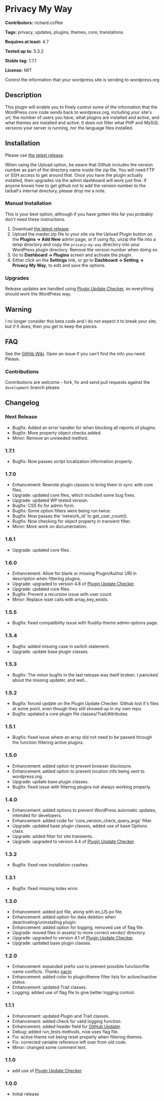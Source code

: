 
# Privacy My Way #

**Contributors:** richard.coffee


**Tags:** privacy, updates, plugins, themes, core, translations


**Requires at least:** 4.7


**Tested up to:** 5.3.2


**Stable tag:** 1.7.1


**License:** MIT


Control the information that your wordpress site is sending to wordpress.org

## Description

This plugin will enable you to finely control some of the information that the WordPress core code sends back to wordpress.org, including your site's url,
the number of users you have, what plugins are installed and active, and what themes are installed and active.  It does not filter what PHP and MySQL
versions your server is running, nor the language files installed.

## Installation

Please use [the latest release](https://github.com/RichardCoffee/privacy-my-way/releases/latest).

When using the Upload option, be aware that Github includes the version number as part of the directory name inside the zip file.  You will
need FTP or SSH access to get around that.  Once you have the plugin actually installed, then upgrades via the admin dashboard will work just fine.
If anyone knows how to get github not to add the version number to the tarball's internal directory, please drop me a note.

### Manual Installation

This is your best option, although if you have gotten this far you probably don't need these instructions.

1.  Download [the latest release](https://github.com/RichardCoffee/privacy-my-way/releases/latest).
2.  Upload the master.zip file to your site via the Upload Plugin button on the __Plugins -> Add New__ admin page,
    or if using ftp, unzip the file into a temp directory and copy the `privacy-my-way` directory into your WordPress
    plugin directory.  Remove the version number when doing so.
3.  Go to __Dashboard -> Plugins__ screen and activate the plugin.
4.  Either click on the __Settings__ link, or go to __Dashboard -> Setting -> Privacy My Way__, to edit and save the options.

### Upgrades

Release updates are handled using [Plugin Update Checker](https://github.com/YahnisElsts/plugin-update-checker), so everything should work the WordPress way.

## Warning

I no longer consider this beta code and I do not expect it to break your site, but if it does, then you get to keep the pieces.

## FAQ

See the [GitHib Wiki](https://github.com/RichardCoffee/privacy-my-way/wiki).  Open an issue if you can't find the info you need.  Please.

### Contributions

Contributions are welcome - fork, fix and send pull requests against the `development` branch please.

## Changelog

### Next Release
* Bugfix:  Added an error handler for when blocking all reports of plugins.
* Bugfix:  More property object checks added.
* Minor:  Remove an unneeded method.

### 1.7.1
* Bugfix:  Now passes script localization information properly.

### 1.7.0
* Enhancement:  Rewrote plugin classes to bring them in sync with core files.
* Upgrade:  updated core files, which included some bug fixes.
* Upgrade:  updated WP tested version.
* Bugfix:  CSS fix for admin form.
* Bugfix:  Some option filters were being run twice.
* Bugfix:  Now passes the 'network_id' to get_user_count().
* Bugfix:  Now checking for object property in transient filter.
* Minor:  More work on documentation.

### 1.6.1
* Upgrade:  updated core files.

### 1.6.0
* Enhancement:  Allow for blank or missing Plugin/Author URI in description when filtering plugins.
* Upgrade:  upgraded to version 4.8 of [Plugin Update Checker](https://github.com/YahnisElsts/plugin-update-checker).
* Upgrade:  updated core files.
* Bugfix:  Prevent a recursion issue with user count.
* Minor:  Replace isset calls with array_key_exists.

### 1.5.5
* Bugfix:  fixed compatibility issue with fluidity-theme admin options page.

### 1.5.4
* Bugfix:   added missing case in switch statement.
* Upgrade:  update base plugin classes.

### 1.5.3
* Bugfix:  The minor bugfix in the last release was itself broken.  I panicked about the missing updater, and well...

### 1.5.2
* Bugfix:  forced update on the Plugin Update Checker.  Github lost it's files at some point, even though they still showed up in my own repo.
* Bugfix:  updated a core plugin file classes/Trait/Attributes.

### 1.5.1
* Bugfix: fixed issue where an array did not need to be passed through the function filtering active plugins.

### 1.5.0
* Enhancement:  added option to prevent browser disclosure.
* Enhancement:  added option to prevent location info being sent to wordpress.org.
* Upgrade:  update base plugin classes.
* Bugfix:  fixed issue with filtering plugins not always working properly.

### 1.4.0
* Enhancement:  added options to prevent WordPress automatic updates, intended for developers.
* Enhancement:  added code for 'core_version_check_query_args' filter.
* Upgrade:  updated base plugin classes, added use of base Options class.
* Upgrade:  added filter for site transients.
* Upgrade:  upgraded to version 4.4 of [Plugin Update Checker](https://github.com/YahnisElsts/plugin-update-checker).

### 1.3.2
* Bugfix:  fixed new installation crashes.

### 1.3.1
* Bugfix:  fixed missing index error.

### 1.3.0
* Enhancement:  added pot file, along with en_US.po file.
* Enhancement:  added option for data deletion when deactivating/uninstalling plugin.
* Enhancement:  added option for logging, removed use of flag file.
* Upgrade:  moved files in assets/ to more correct vendor/ directory.
* Upgrade:  upgraded to version 4.1 of [Plugin Update Checker](https://github.com/YahnisElsts/plugin-update-checker).
* Upgrade:  updated base plugin classes.

### 1.2.0
* Enhancement:  expanded prefix use to prevent possible function/file name conflicts.  Thanks [nacin](https://nacin.com/2010/05/11/in-wordpress-prefix-everything/)
* Enhancement:  added color to plugin/theme filter lists for active/inactive status.
* Enhancement:  updated Trait classes.
* Logging:  added use of flag file to give better logging control.

### 1.1.1
* Enhancement:  updated Plugin and Trait classes.
* Enhancement:  added check for valid logging function.
* Enhancement:  added header field for [GitHub Updater](https://github.com/afragen/github-updater).
* Debug:  added run_tests methods, now uses flag file.
* Fix:  active theme not being reset properly when filtering themes.
* Fix:  corrected variable reference left over from old code.
* Minor:  changed some comment text.

### 1.1.0
* add use of [Plugin Update Checker](https://github.com/YahnisElsts/plugin-update-checker)

### 1.0.0
* Initial release

